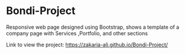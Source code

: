 # Bondi-Project
Responsive web page designed using Bootstrap, shows a template of a company page with Services ,Portfolio, and other sections

Link to view the project: https://zakaria-ali.github.io/Bondi-Project/
